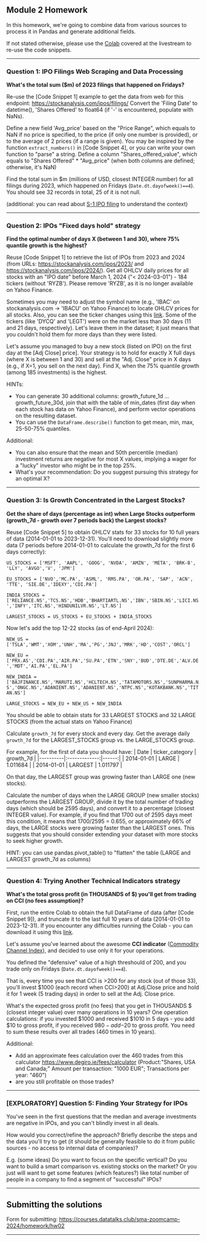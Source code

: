 ## Module 2 Homework

In this homework, we're going to combine data from various sources to process it in Pandas and generate additional fields.

If not stated otherwise, please use the [Colab](https://github.com/DataTalksClub/stock-markets-analytics-zoomcamp/blob/main/02-dataframe-analysis/Module2_Colab_Working_with_the_data.ipynb) covered at the livestream to re-use the code snippets.

---
### Question 1: IPO Filings Web Scraping and Data Processing

**What's the total sum ($m) of 2023 filings that happened on Fridays?**

Re-use the [Code Snippet 1] example to get the data from web for this endpoint: https://stockanalysis.com/ipos/filings/
Convert the 'Filing Date' to datetime(), 'Shares Offered' to float64 (if '-' is encountered, populate with NaNs).


Define a new field 'Avg_price' based on the "Price Range", which equals to NaN if no price is specified, to the price (if only one number is provided), or to the average of 2 prices (if a range is given).
You may be inspired by the function `extract_numbers()` in [Code Snippet 4], or you can write your own function to "parse" a string.
Define a column "Shares_offered_value", which equals to "Shares Offered" * "Avg_price" (when both columns are defined; otherwise, it's NaN)

Find the total sum in $m (millions of USD, closest INTEGER number) for all filings during 2023, which happened on Fridays (`Date.dt.dayofweek()==4`). You should see 32 records in total, 25 of it is not null.

(additional: you can read about [S-1 IPO filing](https://www.dfinsolutions.com/knowledge-hub/thought-leadership/knowledge-resources/what-s-1-ipo-filing) to understand the context)

---
### Question 2:  IPOs "Fixed days hold" strategy


**Find the optimal number of days X (between 1 and 30), where 75% quantile growth is the highest?**


Reuse [Code Snippet 1] to retrieve the list of IPOs from 2023 and 2024 (from URLs: https://stockanalysis.com/ipos/2023/ and https://stockanalysis.com/ipos/2024/). 
Get all OHLCV daily prices for all stocks with an "IPO date" before March 1, 2024 ("< 2024-03-01") - 184 tickers (without 'RYZB'). Please remove 'RYZB', as it is no longer available on Yahoo Finance. 

Sometimes you may need to adjust the symbol name (e.g., 'IBAC' on stockanalysis.com -> 'IBACU' on Yahoo Finance) to locate OHLCV prices for all stocks. Also, you can see the ticker changes using this [link](https://stockanalysis.com/actions/changes/).
Some of the tickers (like 'DYCQ' and 'LEGT') were on the market less than 30 days (11 and 21 days, respectively). Let's leave them in the dataset; it just means that you couldn't hold them for more days than they were listed.

Let's assume you managed to buy a new stock (listed on IPO) on the first day at the [Adj Close] price]. Your strategy is to hold for exactly X full days (where X is between 1 and 30) and sell at the "Adj. Close" price in X days (e.g., if X=1, you sell on the next day).
Find X, when the 75% quantile growth (among 185 investments) is the highest. 

HINTs:
* You can generate 30 additional columns: growth_future_1d ... growth_future_30d, join that with the table of min_dates (first day when each stock has data on Yahoo Finance), and perform vector operations on the resulting dataset.
* You can use the `DataFrame.describe()` function to get mean, min, max, 25-50-75% quantiles.


Additional: 
* You can also ensure that the mean and 50th percentile (median) investment returns are negative for most X values, implying a wager for a "lucky" investor who might be in the top 25%.
* What's your recommendation: Do you suggest pursuing this strategy for an optimal X?


---
### Question 3: Is Growth Concentrated in the Largest Stocks?

**Get the share of days (percentage as int) when Large Stocks outperform (growth_7d - growth over 7 periods back) the Largest stocks?**


Reuse [Code Snippet 5] to obtain OHLCV stats for 33 stocks 
for 10 full years of data (2014-01-01 to 2023-12-31). You'll need to download slightly more data (7 periods before 2014-01-01 to calculate the growth_7d for the first 6 days correctly):

`US_STOCKS = ['MSFT', 'AAPL', 'GOOG', 'NVDA', 'AMZN', 'META', 'BRK-B', 'LLY', 'AVGO','V', 'JPM']`

`EU_STOCKS = ['NVO','MC.PA', 'ASML', 'RMS.PA', 'OR.PA', 'SAP', 'ACN', 'TTE', 'SIE.DE','IDEXY','CDI.PA']`

`INDIA_STOCKS = ['RELIANCE.NS','TCS.NS','HDB','BHARTIARTL.NS','IBN','SBIN.NS','LICI.NS','INFY','ITC.NS','HINDUNILVR.NS','LT.NS']`

`LARGEST_STOCKS = US_STOCKS + EU_STOCKS + INDIA_STOCKS`
<br/>

Now let's add the top 12-22 stocks (as of end-April 2024):
<br/>

`NEW_US = ['TSLA','WMT','XOM','UNH','MA','PG','JNJ','MRK','HD','COST','ORCL']`

`NEW_EU = ['PRX.AS','CDI.PA','AIR.PA','SU.PA','ETN','SNY','BUD','DTE.DE','ALV.DE','MDT','AI.PA','EL.PA']`

`NEW_INDIA = ['BAJFINANCE.NS','MARUTI.NS','HCLTECH.NS','TATAMOTORS.NS','SUNPHARMA.NS','ONGC.NS','ADANIENT.NS','ADANIENT.NS','NTPC.NS','KOTAKBANK.NS','TITAN.NS']`

`LARGE_STOCKS = NEW_EU + NEW_US + NEW_INDIA`

You should be able to obtain stats for 33 LARGEST STOCKS and 32 LARGE STOCKS (from the actual stats on Yahoo Finance)

Calculate  `growth_7d` for every stock and every day.
Get the average daily `growth_7d` for the LARGEST_STOCKS group vs. the LARGE_STOCKS group.

For example, for the first of data you should have:
| Date   |      ticker_category      |  growth_7d |
|----------|:-------------:|------:|
| 2014-01-01 |  LARGE | 1.011684 |
| 2014-01-01 |   LARGEST   |   1.011797 |

On that day, the LARGEST group was growing faster than LARGE one (new stocks).

Calculate the number of days when the LARGE GROUP (new smaller stocks) outperforms the LARGEST GROUP, divide it by the total number of trading days (which should be 2595 days), and convert it to a percentage (closest INTEGER value). For example, if you find that 1700 out of 2595 days meet this condition, it means that 1700/2595 = 0.655, or approximately 66% of days, the LARGE stocks were growing faster than the LARGEST ones. This suggests that you should consider extending your dataset with more stocks to seek higher growth.

HINT: you can use pandas.pivot_table() to "flatten" the table (LARGE and LARGEST growth_7d as columns)

---
### Question 4: Trying Another Technical Indicators strategy

**What's the total gross profit (in THOUSANDS of $) you'll get from trading on CCI (no fees assumption)?**


First, run the entire Colab to obtain the full DataFrame of data (after [Code Snippet 9]), and truncate it to the last full 10 years of data (2014-01-01 to 2023-12-31).
If you encounter any difficulties running the Colab - you can download it using this [link](https://drive.google.com/file/d/1m3Qisfs2XfWk6Sw_Uk5kHLWqwQ0q8SKb/view?usp=sharing).

Let's assume you've learned about the awesome **CCI indicator** ([Commodity Channel Index](https://www.investopedia.com/terms/c/commoditychannelindex.asp)), and decided to use only it for your operations.

You defined the "defensive" value of a high threshould of 200, and you trade only on Fridays (`Date.dt.dayofweek()==4`).

That is, every time you see that CCI is >200 for any stock (out of those 33), you'll invest $1000 (each record when CCI>200) at Adj.Close price and hold it for 1 week (5 trading days) in order to sell at the Adj. Close price.

What's the expected gross profit (no fees) that you get in THOUSANDS $ (closest integer value) over many operations in 10 years?
One operation calculations: if you invested $1000 and received $1010 in 5 days - you add $10 to gross profit, if you received $980 - add -$20 to gross profit.
You need to sum these results over all trades (460 times in 10 years).

Additional:
  * Add an approximate fees calculation over the 460 trades from this calculator https://www.degiro.ie/fees/calculator (Product:"Shares, USA and Canada;" Amount per transaction: "1000 EUR"; Transactions per year: "460")
  * are you still profitable on those trades?


---
### [EXPLORATORY] Question 5: Finding Your Strategy for IPOs

You've seen in the first questions that the median and average investments are negative in IPOs, and you can't blindly invest in all deals.

How would you correct/refine the approach? Briefly describe the steps and the data you'll try to get (it should be generally feasible to do it from public sources - no access to internal data of companies)?

E.g. (some ideas) Do you want to focus on the specific vertical? Do you want to build a smart comparison vs. existing stocks on the market? Or you just will want to get some features (which features?) like total number of people in a company to find a segment of "successful" IPOs?

---
## Submitting the solutions

Form for submitting: https://courses.datatalks.club/sma-zoomcamp-2024/homework/hw02

---